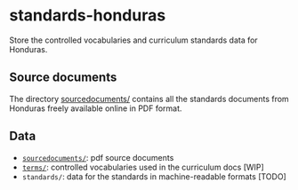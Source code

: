# standards-honduras
Store the controlled vocabularies and curriculum standards data for Honduras.

Source documents
----------------
The directory [sourcedocuments/](./sourcedocuments/) contains all the standards documents from Honduras freely available online in PDF format.

Data
----
 - [`sourcedocuments/`](./sourcedocuments): pdf source documents
 - [`terms/`](./terms): controlled vocabularies used in the curriculum docs [WIP]
 - `standards/`: data for the standards in machine-readable formats [TODO]
